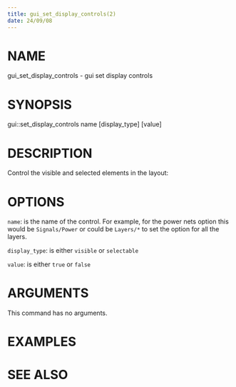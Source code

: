 ```yaml
---
title: gui_set_display_controls(2)
date: 24/09/08
---
```


# NAME

gui_set_display_controls - gui set display controls

# SYNOPSIS

gui::set_display_controls 
    name 
    [display_type] 
    [value]


# DESCRIPTION

Control the visible and selected elements in the layout:

# OPTIONS

`name`:   is the name of the control. For example, for the power nets option this would be ``Signals/Power`` or could be ``Layers/*`` to set the option for all the layers.

`display_type`:  is either ``visible`` or ``selectable``

`value`: is either ``true`` or ``false``

# ARGUMENTS

This command has no arguments.

# EXAMPLES

# SEE ALSO
